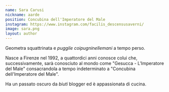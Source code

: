 ```yaml
---
name: Sara Carusi
nickname: aarde
position: Concubina dell'Imperatore del Male 
instagram: https://www.instagram.com/facilis_descensusaverni/
image: sara.png
layout: author
---
```

Geometra squattrinata e *puggile coipugninellemani* a tempo perso.
 
Nasce a Firenze nel 1992, a quattordici anni conosce colui che, successivamente, sarà conosciuto al mondo come "Gesucca - L'Imperatore del Male" consacrandola a tempo indeterminato a "Concubina dell'Imperatore del Male". 

Ha un passato oscuro da *biuti* blogger ed è appassionata di cucina.